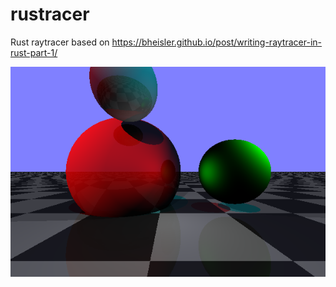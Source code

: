 # rustracer
Rust raytracer based on https://bheisler.github.io/post/writing-raytracer-in-rust-part-1/

![Preview](image.png)
